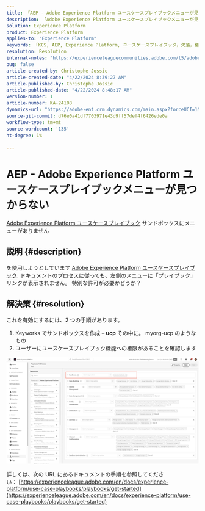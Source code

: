 ```yaml
---
title: 「AEP - Adobe Experience Platform ユースケースプレイブックメニューが見つからない」
description: 「Adobe Experience Platform ユースケースプレイブックメニューが見つかりません」
solution: Experience Platform
product: Experience Platform
applies-to: "Experience Platform"
keywords: 「KCS, AEP, Experience Platform, ユースケースプレイブック，欠落，権限」
resolution: Resolution
internal-notes: "https://experienceleaguecommunities.adobe.com/t5/adobe-experience-platform/use-case-playbooks-not-visible/td-p/667573"
bug: false
article-created-by: Christophe Jossic
article-created-date: "4/22/2024 8:39:27 AM"
article-published-by: Christophe Jossic
article-published-date: "4/22/2024 8:48:17 AM"
version-number: 1
article-number: KA-24108
dynamics-url: "https://adobe-ent.crm.dynamics.com/main.aspx?forceUCI=1&pagetype=entityrecord&etn=knowledgearticle&id=7a4933d2-8300-ef11-a1fe-6045bd006b25"
source-git-commit: d76e0a41df7703971e43d9ff57def4f6426ede0a
workflow-type: tm+mt
source-wordcount: '135'
ht-degree: 1%

---
```


# AEP - Adobe Experience Platform ユースケースプレイブックメニューが見つからない


[Adobe Experience Platform ユースケースプレイブック](https://experienceleague.adobe.com/en/docs/experience-platform/use-case-playbooks/playbooks/overview) サンドボックスにメニューがありません

## 説明 {#description}

を使用しようとしています [Adobe Experience Platform ユースケースプレイブック](https://experienceleague.adobe.com/en/docs/experience-platform/use-case-playbooks/playbooks/overview). ドキュメントのプロセスに従っても、左側のメニューに「プレイブック」リンクが表示されません。 特別な許可が必要かどうか？

## 解決策 {#resolution}


これを有効にするには、2 つの手順があります。

1. Keyworks でサンドボックスを作成 – <b>ucp</b> その中に。 myorg-ucp のようなもの
2. ユーザーにユースケースプレイブック機能への権限があることを確認します




![](assets/dae7e4cb-8400-ef11-a1fe-6045bd006b25.png)



詳しくは、次の URL にあるドキュメントの手順を参照してください： [https://experienceleague.adobe.com/en/docs/experience-platform/use-case-playbooks/playbooks/get-started](https://experienceleague.adobe.com/en/docs/experience-platform/use-case-playbooks/playbooks/get-started)
